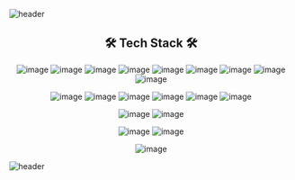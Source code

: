 ![header](https://capsule-render.vercel.app/api?type=waving&color=A8D066&height=300&section=header&text=Seongmin%20Kim&fontSize=90)

<div align="center">
<h2>🛠 Tech Stack 🛠</h2>

![image](https://img.shields.io/badge/Java-007396?style=flat&logo=Java&logoColor=white) ![image](https://img.shields.io/badge/servlet-93A4F4?style=flat&logo=jsp&logoColor=white) ![image](https://img.shields.io/badge/jsp-DE6C1E?style=flat&logo=jsp&logoColor=white) ![image](https://img.shields.io/badge/springFramework-6DB33F?style=flat&logo=spring&logoColor=white) ![image](https://img.shields.io/badge/springBoot-6DB33F?style=flat&logo=springBoot&logoColor=white)
![image](https://img.shields.io/badge/OracleDB-F80000?style=flat&logo=oracle&logoColor=white) ![image](https://img.shields.io/badge/python-3776AB?style=flat&logo=python&logoColor=white) ![image](https://img.shields.io/badge/R-276DC3?style=flat&logo=R&logoColor=white) ![image](https://img.shields.io/badge/apachetomcat-F8DC75?style=flat&logo=apachetomcat&logoColor=black)



![image](https://img.shields.io/badge/html-E34F26?style=flat&logo=html5&logoColor=white) ![image](https://img.shields.io/badge/CSS-1572B6?style=flat&logo=CSS3&logoColor=white) ![image](https://img.shields.io/badge/javascript-F7DF1E?style=flat&logo=javascript&logoColor=black) ![image](https://img.shields.io/badge/jquery-0769AD?style=flat&logo=jquery&logoColor=white) ![image](https://img.shields.io/badge/Bootstrap-7952B3?style=flat&logo=Bootstrap&logoColor=white) ![image](https://img.shields.io/badge/React-61DAFB?style=flat&logo=React&logoColor=white)

![image](https://img.shields.io/badge/AWS-232F3E?style=flat&logo=AmazonAWS&logoColor=white) ![image](https://img.shields.io/badge/Ubuntu-E95420?style=flat&logo=Ubuntu&logoColor=white)

![image](https://img.shields.io/badge/Git-F05032?style=flat&logo=Git&logoColor=white) ![image](https://img.shields.io/badge/GitHub-181717?style=flat&logo=GitHub&logoColor=white)

![image](https://img.shields.io/badge/Notion-000000?style=flat&logo=Notion&logoColor=white)

</div>

![header](https://capsule-render.vercel.app/api?type=waving&color=E6F1D3&height=300&section=footer&text=&fontSize=90)


<!--
### Hi there 👋
**sungminw/sungminw** is a ✨ _special_ ✨ repository because its `README.md` (this file) appears on your GitHub profile.

Here are some ideas to get you started:

- 🔭 I’m currently working on ...
- 🌱 I’m currently learning ...
- 👯 I’m looking to collaborate on ...
- 🤔 I’m looking for help with ...
- 💬 Ask me about ...
- 📫 How to reach me: ...
- 😄 Pronouns: ...
- ⚡ Fun fact: ...
-->
